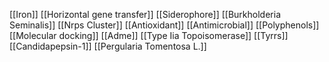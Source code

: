 [[Iron]]
[[Horizontal gene transfer]]
[[Siderophore]]
[[Burkholderia Seminalis]]
[[Nrps Cluster]]
[[Antioxidant]]
[[Antimicrobial]]
[[Polyphenols]]
[[Molecular docking]]
[[Adme]]
[[Type Iia Topoisomerase]]
[[Tyrrs]]
[[Candidapepsin-1]]
[[Pergularia Tomentosa L.]]
